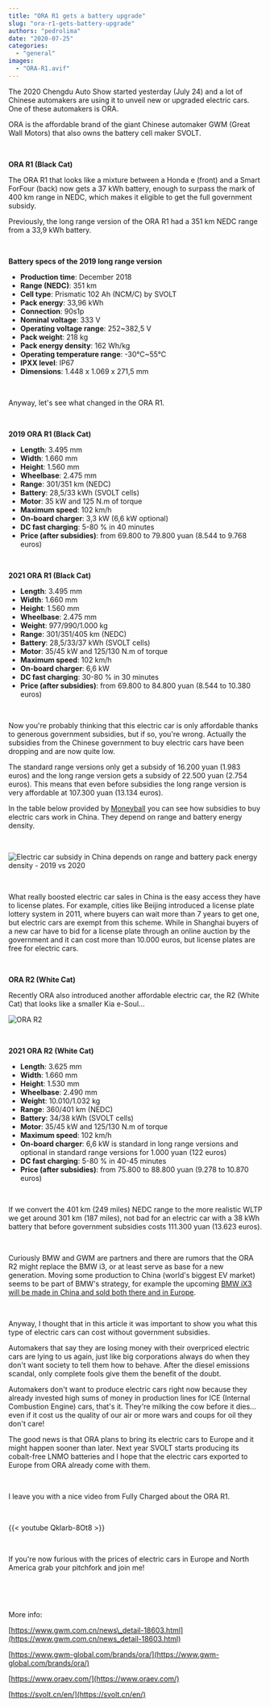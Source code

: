 ```yaml
---
title: "ORA R1 gets a battery upgrade"
slug: "ora-r1-gets-battery-upgrade"
authors: "pedrolima"
date: "2020-07-25"
categories: 
  - "general"
images: 
  - "ORA-R1.avif"
---
```


The 2020 Chengdu Auto Show started yesterday (July 24) and a lot of Chinese automakers are using it to unveil new or upgraded electric cars. One of these automakers is ORA.

ORA is the affordable brand of the giant Chinese automaker GWM (Great Wall Motors) that also owns the battery cell maker SVOLT.

 

**ORA R1 (Black Cat)**

The ORA R1 that looks like a mixture between a Honda e (front) and a Smart ForFour (back) now gets a 37 kWh battery, enough to surpass the mark of 400 km range in NEDC, which makes it eligible to get the full government subsidy.

Previously, the long range version of the ORA R1 had a 351 km NEDC range from a 33,9 kWh battery.

 

**Battery specs of the 2019 long range version**

- **Production time**: December 2018
- **Range (NEDC)**: 351 km
- **Cell type**: Prismatic 102 Ah (NCM/C) by SVOLT
- **Pack energy**: 33,96 kWh
- **Connection**: 90s1p
- **Nominal voltage**: 333 V
- **Operating voltage range**: 252~382,5 V
- **Pack weight**: 218 kg
- **Pack energy density**: 162 Wh/kg
- **Operating temperature range**: -30℃~55℃
- **IPXX level**: IP67
- **Dimensions**: 1.448 x 1.069 x 271,5 mm

 

Anyway, let's see what changed in the ORA R1.

 

**2019 ORA R1 (Black Cat)**

- **Length**: 3.495 mm
- **Width**: 1.660 mm
- **Height**: 1.560 mm
- **Wheelbase**: 2.475 mm
- **Range**: 301/351 km (NEDC)
- **Battery**: 28,5/33 kWh (SVOLT cells)
- **Motor**: 35 kW and 125 N.m of torque
- **Maximum speed**: 102 km/h
- **On-board charger**: 3,3 kW (6,6 kW optional)
- **DC fast charging**: 5-80 % in 40 minutes
- **Price (after subsidies)**: from 69.800 to 79.800 yuan (8.544 to 9.768 euros)

 

**2021 ORA R1 (Black Cat)**

- **Length**: 3.495 mm
- **Width**: 1.660 mm
- **Height**: 1.560 mm
- **Wheelbase**: 2.475 mm
- **Weight**: 977/990/1.000 kg
- **Range**: 301/351/405 km (NEDC)
- **Battery**: 28,5/33/37 kWh (SVOLT cells)
- **Motor**: 35/45 kW and 125/130 N.m of torque
- **Maximum speed**: 102 km/h
- **On-board charger**: 6,6 kW
- **DC fast charging**: 30-80 % in 30 minutes
- **Price (after subsidies)**: from 69.800 to 84.800 yuan (8.544 to 10.380 euros)

 

Now you're probably thinking that this electric car is only affordable thanks to generous government subsidies, but if so, you're wrong. Actually the subsidies from the Chinese government to buy electric cars have been dropping and are now quite low.

The standard range versions only get a subsidy of 16.200 yuan (1.983 euros) and the long range version gets a subsidy of 22.500 yuan (2.754 euros). This means that even before subsidies the long range version is very affordable at 107.300 yuan (13.134 euros).

In the table below provided by [Moneyball](https://twitter.com/DKurac) you can see how subsidies to buy electric cars work in China. They depend on range and battery energy density.

 

![Electric car subsidy in China depends on range and battery pack energy density - 2019 vs 2020](images/Electric-car-subsidy-in-China-depends-on-range-and-battery-pack-energy-density-2019-vs-2020.avif)

 

What really boosted electric car sales in China is the easy access they have to license plates. For example, cities like Beijing introduced a license plate lottery system in 2011, where buyers can wait more than 7 years to get one, but electric cars are exempt from this scheme. While in Shanghai buyers of a new car have to bid for a license plate through an online auction by the government and it can cost more than 10.000 euros, but license plates are free for electric cars.

 

**ORA R2 (White Cat)**

Recently ORA also introduced another affordable electric car, the R2 (White Cat) that looks like a smaller Kia e-Soul...

![ORA R2](images/ORA-R2.avif)

 

**2021 ORA R2 (White Cat)**

- **Length**: 3.625 mm
- **Width**: 1.660 mm
- **Height**: 1.530 mm
- **Wheelbase**: 2.490 mm
- **Weight**: 10.010/1.032 kg
- **Range**: 360/401 km (NEDC)
- **Battery**: 34/38 kWh (SVOLT cells)
- **Motor**: 35/45 kW and 125/130 N.m of torque
- **Maximum speed**: 102 km/h
- **On-board charger**: 6,6 kW is standard in long range versions and optional in standard range versions for 1.000 yuan (122 euros)
- **DC fast charging**: 5-80 % in 40-45 minutes
- **Price (after subsidies)**: from 75.800 to 88.800 yuan (9.278 to 10.870 euros)

 

If we convert the 401 km (249 miles) NEDC range to the more realistic WLTP we get around 301 km (187 miles), not bad for an electric car with a 38 kWh battery that before government subsidies costs 111.300 yuan (13.623 euros).

 

Curiously BMW and GWM are partners and there are rumors that the ORA R2 might replace the BMW i3, or at least serve as base for a new generation. Moving some production to China (world's biggest EV market) seems to be part of BMW's strategy, for example the upcoming [BMW iX3 will be made in China and sold both there and in Europe](/2020/07/15/bmw-ix3-gets-a-ncm-811-battery-from-catl/).

 

Anyway, I thought that in this article it was important to show you what this type of electric cars can cost without government subsidies.

Automakers that say they are losing money with their overpriced electric cars are lying to us again, just like big corporations always do when they don't want society to tell them how to behave. After the diesel emissions scandal, only complete fools give them the benefit of the doubt.

Automakers don't want to produce electric cars right now because they already invested high sums of money in production lines for ICE (Internal Combustion Engine) cars, that's it. They're milking the cow before it dies... even if it cost us the quality of our air or more wars and coups for oil they don't care!

The good news is that ORA plans to bring its electric cars to Europe and it might happen sooner than later. Next year SVOLT starts producing its cobalt-free LNMO batteries and I hope that the electric cars exported to Europe from ORA already come with them.

 

I leave you with a nice video from Fully Charged about the ORA R1.

 

{{< youtube QkIarb-8Ot8 >}}

 

If you're now furious with the prices of electric cars in Europe and North America grab your pitchfork and join me!

 

 

More info:

[https://www.gwm.com.cn/news\_detail-18603.html](https://www.gwm.com.cn/news_detail-18603.html)

[https://www.gwm-global.com/brands/ora/](https://www.gwm-global.com/brands/ora/)

[https://www.oraev.com/](https://www.oraev.com/)

[https://svolt.cn/en/](https://svolt.cn/en/)
